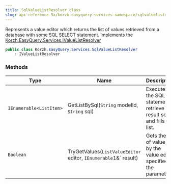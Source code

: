 ```yaml
---
title: SqlValueListResolver class
slug: api-reference-5x/korzh-easyquery-services-namespace/sqlvaluelistresolver-class
---
```



Represents a value editor which returns the list of values  retrieved from a database with some SQL SELECT statement.  Implements the [Korzh.EasyQuery.Services.IValueListResolver](/api-reference-5x/korzh-easyquery-services-namespace/ivaluelistresolver-interface)
```csharp
public class Korzh.EasyQuery.Services.SqlValueListResolver
    : IValueListResolver

```

### Methods

| Type | Name | Description | 
| --- | --- | --- | 
| `IEnumerable<ListItem>` | GetListBySql(`String` modelId, `String` sql) | Executes the SQL statement, retrieve the result set and fills the list. | 
| `Boolean` | TryGetValues(`ListValueEditor` editor, `IEnumerable`1&` result) | Gets the list of values by the value editor specified in the parameter. |